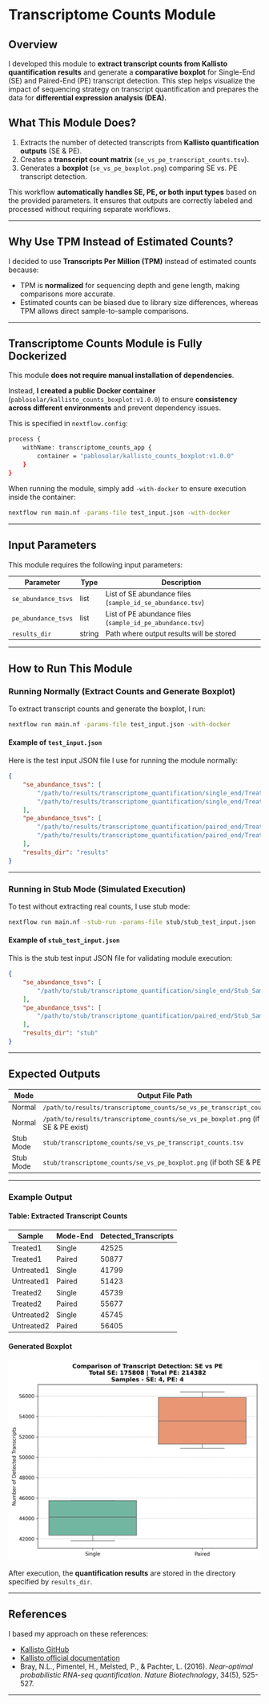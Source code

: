 # **Transcriptome Counts Module**

## **Overview**

I developed this module to **extract transcript counts from Kallisto quantification results** and generate a **comparative boxplot** for Single-End (SE) and Paired-End (PE) transcript detection. This step helps visualize the impact of sequencing strategy on transcript quantification and prepares the data for **differential expression analysis (DEA).**

## **What This Module Does?**
1. Extracts the number of detected transcripts from **Kallisto quantification outputs** (SE & PE).
2. Creates a **transcript count matrix** (`se_vs_pe_transcript_counts.tsv`).
3. Generates a **boxplot** (`se_vs_pe_boxplot.png`) comparing SE vs. PE transcript detection.

This workflow **automatically handles SE, PE, or both input types** based on the provided parameters. It ensures that outputs are correctly labeled and processed without requiring separate workflows.

---

## **Why Use TPM Instead of Estimated Counts?**
I decided to use **Transcripts Per Million (TPM)** instead of estimated counts because:
- TPM is **normalized** for sequencing depth and gene length, making comparisons more accurate.
- Estimated counts can be biased due to library size differences, whereas TPM allows direct sample-to-sample comparisons.

---

## **Transcriptome Counts Module is Fully Dockerized**
This module **does not require manual installation of dependencies**.

Instead, **I created a public Docker container** (`pablosolar/kallisto_counts_boxplot:v1.0.0`) to ensure **consistency across different environments** and prevent dependency issues.

This is specified in `nextflow.config`:

```bash
process {
    withName: transcriptome_counts_app {
        container = "pablosolar/kallisto_counts_boxplot:v1.0.0"
    }
}
```

When running the module, simply add `-with-docker` to ensure execution inside the container:

```bash
nextflow run main.nf -params-file test_input.json -with-docker
```

---

## **Input Parameters**

This module requires the following input parameters:

| Parameter                | Type   | Description                                                   |
|--------------------------|--------|---------------------------------------------------------------|
| `se_abundance_tsvs`      | list   | List of SE abundance files (`sample_id_se_abundance.tsv`)    |
| `pe_abundance_tsvs`      | list   | List of PE abundance files (`sample_id_pe_abundance.tsv`)    |
| `results_dir`            | string | Path where output results will be stored                     |

---

## **How to Run This Module**

### **Running Normally (Extract Counts and Generate Boxplot)**
To extract transcript counts and generate the boxplot, I run:

```bash
nextflow run main.nf -params-file test_input.json -with-docker
```

#### **Example of `test_input.json`**
Here is the test input JSON file I use for running the module normally:

```json
{
    "se_abundance_tsvs": [
        "/path/to/results/transcriptome_quantification/single_end/Treated1_se_abundance.tsv",
        "/path/to/results/transcriptome_quantification/single_end/Treated2_se_abundance.tsv"
    ],
    "pe_abundance_tsvs": [
        "/path/to/results/transcriptome_quantification/paired_end/Treated1_pe_abundance.tsv",
        "/path/to/results/transcriptome_quantification/paired_end/Treated2_pe_abundance.tsv"
    ],
    "results_dir": "results"
}
```

---

### **Running in Stub Mode (Simulated Execution)**
To test without extracting real counts, I use stub mode:

```bash
nextflow run main.nf -stub-run -params-file stub/stub_test_input.json
```

#### **Example of `stub_test_input.json`**
This is the stub test input JSON file for validating module execution:

```json
{
    "se_abundance_tsvs": [
        "/path/to/stub/transcriptome_quantification/single_end/Stub_Sample1_se_abundance.tsv"
    ],
    "pe_abundance_tsvs": [
        "/path/to/stub/transcriptome_quantification/paired_end/Stub_Sample1_pe_abundance.tsv"
    ],
    "results_dir": "stub"
}
```

---

## **Expected Outputs**

| Mode       | Output File Path                                       |
|------------|--------------------------------------------------------|
| Normal     | `/path/to/results/transcriptome_counts/se_vs_pe_transcript_counts.tsv` |
| Normal     | `/path/to/results/transcriptome_counts/se_vs_pe_boxplot.png` (if both SE & PE exist) |
| Stub Mode  | `stub/transcriptome_counts/se_vs_pe_transcript_counts.tsv` |
| Stub Mode  | `stub/transcriptome_counts/se_vs_pe_boxplot.png` (if both SE & PE exist) |

---

### **Example Output**

#### **Table: Extracted Transcript Counts**

| Sample      | Mode-End | Detected_Transcripts |
|------------|---------|---------------------|
| Treated1   | Single  | 42525               |
| Treated1   | Paired  | 50877               |
| Untreated1 | Single  | 41799               |
| Untreated1 | Paired  | 51423               |
| Treated2   | Single  | 45739               |
| Treated2   | Paired  | 55677               |
| Untreated2 | Single  | 45745               |
| Untreated2 | Paired  | 56405               |

#### **Generated Boxplot**
![](stub/transcriptome_counts/se_vs_pe_boxplot.png)

After execution, the **quantification results** are stored in the directory specified by `results_dir`.

---

## **References**
I based my approach on these references:
- [Kallisto GitHub](https://github.com/pachterlab/kallisto)  
- [Kallisto official documentation](https://pachterlab.github.io/kallisto/)
- Bray, N.L., Pimentel, H., Melsted, P., & Pachter, L. (2016). *Near-optimal probabilistic RNA-seq quantification.* *Nature Biotechnology*, 34(5), 525-527.
---